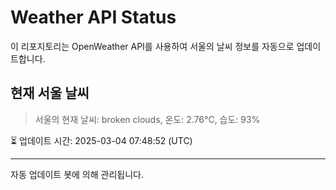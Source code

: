 
# Weather API Status

이 리포지토리는 OpenWeather API를 사용하여 서울의 날씨 정보를 자동으로 업데이트합니다.

## 현재 서울 날씨
> 서울의 현재 날씨: broken clouds, 온도: 2.76°C, 습도: 93%

⏳ 업데이트 시간: 2025-03-04 07:48:52 (UTC)

---
자동 업데이트 봇에 의해 관리됩니다.

